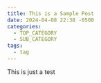 ```yaml
---
title: This is a Sample Post
date: 2024-04-08 22:38 -0500
categories:
  - TOP_CATEGORY
  - SUB_CATEGORY
tags:
  - tag
---
```


This is just a test